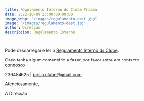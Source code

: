 ```yaml
---
title: Regulamento Interno do Clube Prisma
date: 2022-10-09T23:00:00+00:00
image_webp: "/images/regulamento-dest.jpg"
image: "/images/regulamento-dest.jpg"
author: Direcção
description: Regulamento Interno

---
```

Pode descarregar e ler o [Regulamento Interno do Clube](/images/regulamento-interno-para-a-organizacao-das-atividades.pdf "Regulamento Interno do clube para o ano 2020/2021").

Caso tenha algum comentário a fazer, por favor entre em contacto connosco

239484625 | prism.clube@gmail.com

Atenciosamente,

A Direcção